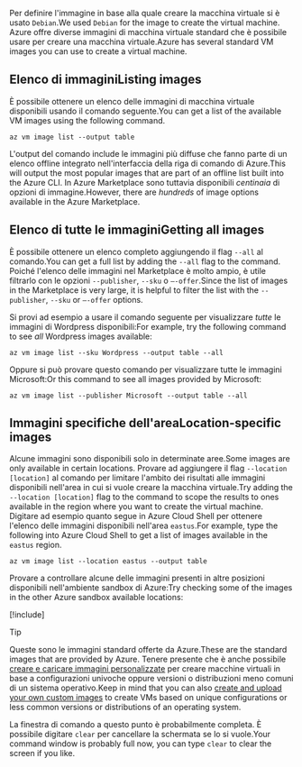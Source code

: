 <span data-ttu-id="ef46c-101">Per definire l'immagine in base alla quale creare la macchina virtuale si è usato `Debian`.</span><span class="sxs-lookup"><span data-stu-id="ef46c-101">We used `Debian` for the image to create the virtual machine.</span></span> <span data-ttu-id="ef46c-102">Azure offre diverse immagini di macchina virtuale standard che è possibile usare per creare una macchina virtuale.</span><span class="sxs-lookup"><span data-stu-id="ef46c-102">Azure has several standard VM images you can use to create a virtual machine.</span></span> 

## <a name="listing-images"></a><span data-ttu-id="ef46c-103">Elenco di immagini</span><span class="sxs-lookup"><span data-stu-id="ef46c-103">Listing images</span></span>

<span data-ttu-id="ef46c-104">È possibile ottenere un elenco delle immagini di macchina virtuale disponibili usando il comando seguente.</span><span class="sxs-lookup"><span data-stu-id="ef46c-104">You can get a list of the available VM images using the following command.</span></span> 

```azurecli
az vm image list --output table
```

<span data-ttu-id="ef46c-105">L'output del comando include le immagini più diffuse che fanno parte di un elenco offline integrato nell'interfaccia della riga di comando di Azure.</span><span class="sxs-lookup"><span data-stu-id="ef46c-105">This will output the most popular images that are part of an offline list built into the Azure CLI.</span></span> <span data-ttu-id="ef46c-106">In Azure Marketplace sono tuttavia disponibili _centinaia_ di opzioni di immagine.</span><span class="sxs-lookup"><span data-stu-id="ef46c-106">However, there are _hundreds_ of image options available in the Azure Marketplace.</span></span> 

## <a name="getting-all-images"></a><span data-ttu-id="ef46c-107">Elenco di tutte le immagini</span><span class="sxs-lookup"><span data-stu-id="ef46c-107">Getting all images</span></span>

<span data-ttu-id="ef46c-108">È possibile ottenere un elenco completo aggiungendo il flag `--all` al comando.</span><span class="sxs-lookup"><span data-stu-id="ef46c-108">You can get a full list by adding the `--all` flag to the command.</span></span> <span data-ttu-id="ef46c-109">Poiché l'elenco delle immagini nel Marketplace è molto ampio, è utile filtrarlo con le opzioni `--publisher`, `--sku` o `–-offer`.</span><span class="sxs-lookup"><span data-stu-id="ef46c-109">Since the list of images in the Marketplace is very large, it is helpful to filter the list with the `--publisher`, `--sku` or `–-offer` options.</span></span>

<span data-ttu-id="ef46c-110">Si provi ad esempio a usare il comando seguente per visualizzare _tutte_ le immagini di Wordpress disponibili:</span><span class="sxs-lookup"><span data-stu-id="ef46c-110">For example, try the following command to see _all_ Wordpress images available:</span></span>

```azurecli
az vm image list --sku Wordpress --output table --all
```

<span data-ttu-id="ef46c-111">Oppure si può provare questo comando per visualizzare tutte le immagini Microsoft:</span><span class="sxs-lookup"><span data-stu-id="ef46c-111">Or this command to see all images provided by Microsoft:</span></span>

```azurecli
az vm image list --publisher Microsoft --output table --all
```

## <a name="location-specific-images"></a><span data-ttu-id="ef46c-112">Immagini specifiche dell'area</span><span class="sxs-lookup"><span data-stu-id="ef46c-112">Location-specific images</span></span>

<span data-ttu-id="ef46c-113">Alcune immagini sono disponibili solo in determinate aree.</span><span class="sxs-lookup"><span data-stu-id="ef46c-113">Some images are only available in certain locations.</span></span> <span data-ttu-id="ef46c-114">Provare ad aggiungere il flag `--location [location]` al comando per limitare l'ambito dei risultati alle immagini disponibili nell'area in cui si vuole creare la macchina virtuale.</span><span class="sxs-lookup"><span data-stu-id="ef46c-114">Try adding the `--location [location]` flag to the command to scope the results to ones available in the region where you want to create the virtual machine.</span></span> <span data-ttu-id="ef46c-115">Digitare ad esempio quanto segue in Azure Cloud Shell per ottenere l'elenco delle immagini disponibili nell'area `eastus`.</span><span class="sxs-lookup"><span data-stu-id="ef46c-115">For example, type the following into Azure Cloud Shell to get a list of images available in the `eastus` region.</span></span>

```azurecli
az vm image list --location eastus --output table
```

<span data-ttu-id="ef46c-116">Provare a controllare alcune delle immagini presenti in altre posizioni disponibili nell'ambiente sandbox di Azure:</span><span class="sxs-lookup"><span data-stu-id="ef46c-116">Try checking some of the images in the other Azure sandbox available locations:</span></span>

[!include[](../../../includes/azure-sandbox-regions-note.md)]

> [!TIP]
> <span data-ttu-id="ef46c-117">Queste sono le immagini standard offerte da Azure.</span><span class="sxs-lookup"><span data-stu-id="ef46c-117">These are the standard images that are provided by Azure.</span></span> <span data-ttu-id="ef46c-118">Tenere presente che è anche possibile [creare e caricare immagini personalizzate](https://docs.microsoft.com/azure/virtual-machines/linux/tutorial-custom-images) per creare macchine virtuali in base a configurazioni univoche oppure versioni o distribuzioni meno comuni di un sistema operativo.</span><span class="sxs-lookup"><span data-stu-id="ef46c-118">Keep in mind that you can also [create and upload your own custom images](https://docs.microsoft.com/azure/virtual-machines/linux/tutorial-custom-images) to create VMs based on unique configurations or less common versions or distributions of an operating system.</span></span>

<span data-ttu-id="ef46c-119">La finestra di comando a questo punto è probabilmente completa. È possibile digitare `clear` per cancellare la schermata se lo si vuole.</span><span class="sxs-lookup"><span data-stu-id="ef46c-119">Your command window is probably full now, you can type `clear` to clear the screen if you like.</span></span>